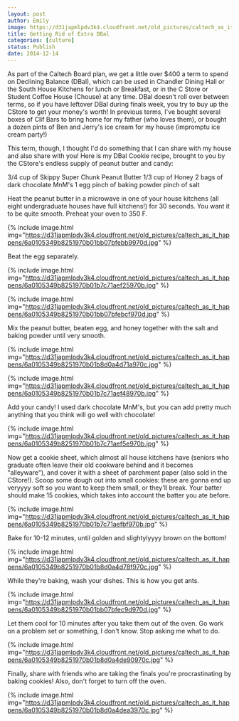 ```yaml
---
layout: post
author: Emily
image: https://d31japmlpdv3k4.cloudfront.net/old_pictures/caltech_as_it_happens/6a0105349b8251970b01b8d0a4d6d5970c.jpg
title: Getting Rid of Extra DBal 
categories: [culture]
status: Publish
date: 2014-12-14
---
```


As part of the Caltech Board plan, we get a little over $400 a term to spend on Declining Balance (DBal), which can be used in Chandler Dining Hall or the South House Kitchens for lunch or Breakfast, or in the C Store or Student Coffee House (Chouse) at any time. DBal doesn't roll over between terms, so if you have leftover DBal during finals week, you try to buy up the CStore to get your money's worth! In previous terms, I've bought several boxes of Clif Bars to bring home for my father (who loves them), or bought a dozen pints of Ben and Jerry's ice cream for my house (impromptu ice cream party!)

This term, though, I thought I'd do something that I can share with my house and also share with you! Here is my DBal Cookie recipe, brought to you by the CStore's endless supply of peanut butter and candy:

3/4 cup of Skippy Super Chunk Peanut Butter
1/3 cup of Honey
2 bags of dark chocolate MnM's
1 egg
pinch of baking powder
pinch of salt

Heat the peanut butter in a microwave in one of your house kitchens (all eight undergraduate houses have full kitchens!) for 30 seconds. You want it to be quite smooth. Preheat your oven to 350 F.


{% include image.html img="https://d31japmlpdv3k4.cloudfront.net/old_pictures/caltech_as_it_happens/6a0105349b8251970b01bb07bfebb9970d.jpg" %}

Beat the egg separately.


{% include image.html img="https://d31japmlpdv3k4.cloudfront.net/old_pictures/caltech_as_it_happens/6a0105349b8251970b01b7c71aef25970b.jpg" %}


{% include image.html img="https://d31japmlpdv3k4.cloudfront.net/old_pictures/caltech_as_it_happens/6a0105349b8251970b01bb07bfebcf970d.jpg" %}

Mix the peanut butter, beaten egg, and honey together with the salt and baking powder until very smooth.


{% include image.html img="https://d31japmlpdv3k4.cloudfront.net/old_pictures/caltech_as_it_happens/6a0105349b8251970b01b8d0a4d71a970c.jpg" %}


{% include image.html img="https://d31japmlpdv3k4.cloudfront.net/old_pictures/caltech_as_it_happens/6a0105349b8251970b01b7c71aef48970b.jpg" %}

Add your candy! I used dark chocolate MnM's, but you can add pretty much anything that you think will go well with chocolate!

{% include image.html img="https://d31japmlpdv3k4.cloudfront.net/old_pictures/caltech_as_it_happens/6a0105349b8251970b01b7c71aef5e970b.jpg" %}

Now get a cookie sheet, which almost all house kitchens have (seniors who graduate often leave their old cookware behind and it becomes "alleyware"), and cover it with a sheet of parchment paper (also sold in the CStore!). Scoop some dough out into small cookies: these are gonna end up veryyyy soft so you want to keep them small, or they'll break. Your batter should make 15 cookies, which takes into account the batter you ate before.


{% include image.html img="https://d31japmlpdv3k4.cloudfront.net/old_pictures/caltech_as_it_happens/6a0105349b8251970b01b7c71aefbf970b.jpg" %}

Bake for 10-12 minutes, until golden and slightylyyyy brown on the bottom!

{% include image.html img="https://d31japmlpdv3k4.cloudfront.net/old_pictures/caltech_as_it_happens/6a0105349b8251970b01b8d0a4d78f970c.jpg" %}

While they're baking, wash your dishes. This is how you get ants.


{% include image.html img="https://d31japmlpdv3k4.cloudfront.net/old_pictures/caltech_as_it_happens/6a0105349b8251970b01bb07bfec9d970d.jpg" %}

Let them cool for 10 minutes after you take them out of the oven. Go work on a problem set or something, I don't know. Stop asking me what to do.


{% include image.html img="https://d31japmlpdv3k4.cloudfront.net/old_pictures/caltech_as_it_happens/6a0105349b8251970b01b8d0a4de90970c.jpg" %}

Finally, share with friends who are taking the finals you're procrastinating by baking cookies! Also, don't forget to turn off the oven.


{% include image.html img="https://d31japmlpdv3k4.cloudfront.net/old_pictures/caltech_as_it_happens/6a0105349b8251970b01b8d0a4dea3970c.jpg" %}
